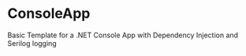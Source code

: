 # ConsoleApp
Basic Template for a .NET Console App with Dependency Injection and Serilog logging



